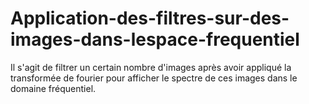 # Application-des-filtres-sur-des-images-dans-lespace-frequentiel
Il s'agit de filtrer un certain nombre d'images après  avoir appliqué la transformée de fourier pour afficher le spectre de ces images dans le domaine fréquentiel.
